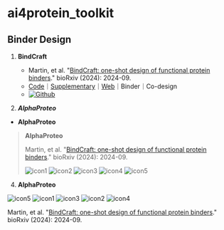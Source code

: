 # ai4protein_toolkit

## Binder Design
1. **BindCraft** 
    - Martin, et al. "[BindCraft: one-shot design of functional protein binders](https://www.biorxiv.org/content/10.1101/2024.09.30.615802)." bioRxiv (2024): 2024-09. 
     - [Code](https://github.com/martinpacesa/BindCraft)｜[Supplementary](https://www.biorxiv.org/content/10.1101/2024.09.30.615802v2.supplementary-material)｜[Web](https://bindcraft.ai/)｜Binder｜Co-design
     - [![Github](https://img.shields.io/badge/Github-gray?logo=github)](https://github.com/martinpacesa/BindCraft)

2. ***AlphaProteo***


- **AlphaProteo**

> **AlphaProteo**
> 
> Martin, et al. "[BindCraft: one-shot design of functional protein binders](https://www.biorxiv.org/content/10.1101/2024.09.30.615802)." bioRxiv (2024): 2024-09.
>       
> ![icon1](https://img.shields.io/badge/Github-gray?logo=github)
> ![icon2](https://img.shields.io/badge/Website-orange)
> ![icon3](https://img.shields.io/badge/post-black?logo=X)
> ![icon4](https://img.shields.io/badge/Supplementary-information-blue?logo=site)
> ![icon5](https://img.shields.io/badge/Supplementary-blue)


4. **AlphaProteo**

![icon5](https://img.shields.io/badge/Supplementary-blue) 
![icon1](https://img.shields.io/badge/Github-gray?logo=github) 
![icon3](https://img.shields.io/badge/post-black?logo=X) 
![icon2](https://img.shields.io/badge/Website-orange) 
![icon4](https://img.shields.io/badge/Supplementary-information-blue?logo=site)

Martin, et al. "[BindCraft: one-shot design of functional protein binders](https://www.biorxiv.org/content/10.1101/2024.09.30.615802)." bioRxiv (2024): 2024-09. 


